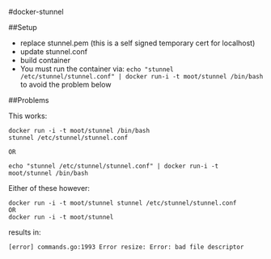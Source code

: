 #docker-stunnel

##Setup

 - replace stunnel.pem (this is a self signed temporary cert for localhost)
 - update stunnel.conf
 - build container
 - You must run the container via: `echo "stunnel /etc/stunnel/stunnel.conf" | docker run-i -t moot/stunnel /bin/bash` to avoid the problem below

##Problems


This works:
 ```
 docker run -i -t moot/stunnel /bin/bash  
 stunnel /etc/stunnel/stunnel.conf

 OR

 echo "stunnel /etc/stunnel/stunnel.conf" | docker run-i -t moot/stunnel /bin/bash
 ```

Either of these however:
```
docker run -i -t moot/stunnel stunnel /etc/stunnel/stunnel.conf
OR
docker run -i -t moot/stunnel
```
results in:
```
[error] commands.go:1993 Error resize: Error: bad file descriptor 
```
